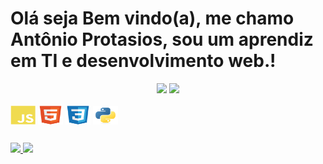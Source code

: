 <h1 color="black"> Olá seja Bem vindo(a), me chamo Antônio Protasios, sou um aprendiz em TI e desenvolvimento web.!</h1>
<div align="center">
 

  <img height="180em" src="https://github-readme-stats.vercel.app/api/top-langs/?username=antonioprotasios&layout=compact&langs_count=7&theme=dracula"/>

  <img height="180em" src="https://github-readme-stats.vercel.app/api?username=antonioprotasios&show_icons=true&theme= dracula&include_all_commits=true&count_private=true"/>
</div>
      
<div style="display: inline_block"><br>
  <img align="center" alt="Protasios-Js" height="30" width="40" src="https://raw.githubusercontent.com/devicons/devicon/master/icons/javascript/javascript-plain.svg">
  <img align="center" alt="Protasios-HTML" height="30" width="40" src="https://raw.githubusercontent.com/devicons/devicon/master/icons/html5/html5-original.svg">
  <img align="center" alt="Protasios-CSS" height="30" width="40" src="https://raw.githubusercontent.com/devicons/devicon/master/icons/css3/css3-original.svg">
  <img align="center" alt="Protasios-Python" height="30" width="40" src="https://raw.githubusercontent.com/devicons/devicon/master/icons/python/python-original.svg">
</div>
  
  ##
 
<div> 
  <a href="https://www.instagram.com/antonioprotasiosf/" target="_blank"><img src="https://img.shields.io/badge/-Instagram-%23E4405F?style=for-the-badge&logo=instagram&logoColor=white" target="_blank">
 <a href="https://discord.com/channels/@me" target="_blank"><img src="https://img.shields.io/badge/Discord-7289DA?style=for-the-badge&logo=discord&logoColor=white" target="_blank"></a> 
 
</div>
